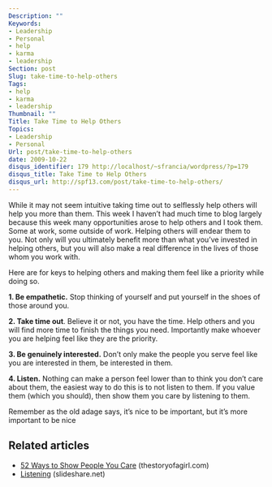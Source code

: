 ```yaml
---
Description: ""
Keywords:
- Leadership
- Personal
- help
- karma
- leadership
Section: post
Slug: take-time-to-help-others
Tags:
- help
- karma
- leadership
Thumbnail: ""
Title: Take Time to Help Others
Topics:
- Leadership
- Personal
Url: post/take-time-to-help-others
date: 2009-10-22
disqus_identifier: 179 http://localhost/~sfrancia/wordpress/?p=179
disqus_title: Take Time to Help Others
disqus_url: http://spf13.com/post/take-time-to-help-others/
---
```


While it may not seem intuitive taking time out to selflessly help
others will help you more than them. This week I haven’t had much time
to blog largely because this week many opportunities arose to help
others and I took them. Some at work, some outside of work. Helping
others will endear them to you. Not only will you ultimately benefit
more than what you’ve invested in helping others, but you will also make
a real difference in the lives of those whom you work with.

Here are for keys to helping others and making them feel like a priority
while doing so.

**1. Be empathetic.** Stop thinking of yourself and put yourself in the
shoes of those around you.

**2. Take time out**. Believe it or not, you have the time. Help others
and you will find more time to finish the things you need. Importantly
make whoever you are helping feel like they are the priority.

**3. Be genuinely interested.** Don’t only make the people you serve
feel like you are interested in them, be interested in them.

**4. Listen.** Nothing can make a person feel lower than to think
you don’t care about them, the easiest way to do this is to not listen
to them. If you value them (which you should), then show them you care
by listening to them.

Remember as the old adage says, it’s nice to be important, but it’s more
important to be nice

## Related articles

-   [52 Ways to Show People You
    Care](http://www.thestoryofagirl.com/2010/05/52-ways-to-show-people-you-care/)
    (thestoryofagirl.com)
-   [Listening](http://www.slideshare.net/Terry34/listening-4408744)
    (slideshare.net)

